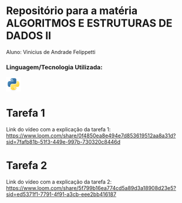 # Repositório para a matéria ALGORITMOS E ESTRUTURAS DE DADOS II

Aluno: Vinicius de Andrade Felippetti 

<h3 align="left">Linguagem/Tecnologia Utilizada:</h3>
<p align="left"> <a href="https://www.python.org" target="_blank" rel="noreferrer"> <img src="https://raw.githubusercontent.com/devicons/devicon/master/icons/python/python-original.svg" alt="python" width="40" height="40"/> </a> </p>

# Tarefa 1
Link do vídeo com a explicação da tarefa 1: 
 https://www.loom.com/share/0f4850ea8e494e7d853619512aa8a31d?sid=7fafb81b-51f3-449e-997b-730320c8446d

# Tarefa 2
Link do vídeo com a explicação da tarefa 2: 
 https://www.loom.com/share/5f799b16ea774cd5a89d3a18908d23e5?sid=ed5371f1-7791-4f91-a3cb-eee2bb416187


